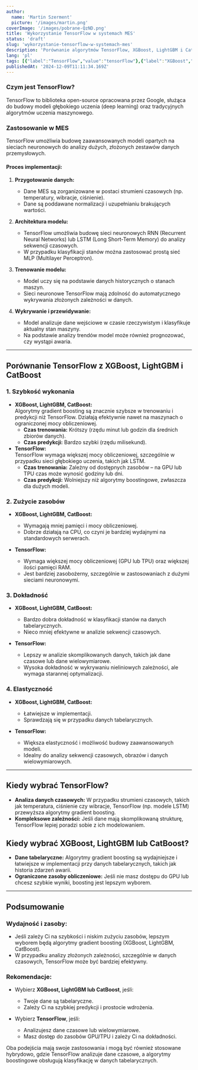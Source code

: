 ```yaml
---
author:
  name: 'Martin Szerment'
  picture: '/images/martin.png'
coverImage: '/images/pobrane-QzND.png'
title: 'Wykorzystanie TensorFlow w systemach MES'
status: 'draft'
slug: 'wykorzystanie-tensorflow-w-systemach-mes'
description: 'Porównanie algorytmów TensorFlow, XGBoost, LightGBM i CatBoost w wykrywaniu awarii w systemach MES. Praktyczne zastosowania, analiza danych czasowych i tabelarycznych oraz wydajność pod kątem szybkości i zasobów obliczeniowych.'
lang: 'pl'
tags: [{"label":"TensorFlow","value":"tensorFlow"},{"label":"XGBoost","value":"xgBoost"},{"label":"LightGBM","value":"lightGbm"},{"label":"CatBoost","value":"catBoost"},{"label":"MES system","value":"mesSystem"},{"label":"wydajność algorytmów","value":"wydajnośćAlgorytmów"}]
publishedAt: '2024-12-09T11:11:34.169Z'
---
```


### **Czym jest TensorFlow?**

TensorFlow to biblioteka open-source opracowana przez Google, służąca do budowy modeli głębokiego uczenia (deep learning) oraz tradycyjnych algorytmów uczenia maszynowego.

### **Zastosowanie w MES**

TensorFlow umożliwia budowę zaawansowanych modeli opartych na sieciach neuronowych do analizy dużych, złożonych zestawów danych przemysłowych.

#### **Proces implementacji:**

1. **Przygotowanie danych:**

   - Dane MES są zorganizowane w postaci strumieni czasowych (np. temperatury, wibracje, ciśnienie).
   - Dane są poddawane normalizacji i uzupełnianiu brakujących wartości.

2. **Architektura modelu:**

   - TensorFlow umożliwia budowę sieci neuronowych RNN (Recurrent Neural Networks) lub LSTM (Long Short-Term Memory) do analizy sekwencji czasowych.
   - W przypadku klasyfikacji stanów można zastosować prostą sieć MLP (Multilayer Perceptron).

3. **Trenowanie modelu:**

   - Model uczy się na podstawie danych historycznych o stanach maszyn.
   - Sieci neuronowe TensorFlow mają zdolność do automatycznego wykrywania złożonych zależności w danych.

4. **Wykrywanie i przewidywanie:**

   - Model analizuje dane wejściowe w czasie rzeczywistym i klasyfikuje aktualny stan maszyny.
   - Na podstawie analizy trendów model może również prognozować, czy wystąpi awaria.

---

## **Porównanie TensorFlow z XGBoost, LightGBM i CatBoost**

### **1. Szybkość wykonania**

- **XGBoost, LightGBM, CatBoost:**\
  Algorytmy gradient boosting są znacznie szybsze w trenowaniu i predykcji niż TensorFlow. Działają efektywnie nawet na maszynach o ograniczonej mocy obliczeniowej.
  - **Czas trenowania:** Krótszy (rzędu minut lub godzin dla średnich zbiorów danych).
  - **Czas predykcji:** Bardzo szybki (rzędu milisekund).
- **TensorFlow:**\
  TensorFlow wymaga większej mocy obliczeniowej, szczególnie w przypadku sieci głębokiego uczenia, takich jak LSTM.
  - **Czas trenowania:** Zależny od dostępnych zasobów – na GPU lub TPU czas może wynosić godziny lub dni.
  - **Czas predykcji:** Wolniejszy niż algorytmy boostingowe, zwłaszcza dla dużych modeli.

### **2. Zużycie zasobów**

- **XGBoost, LightGBM, CatBoost:**

  - Wymagają mniej pamięci i mocy obliczeniowej.
  - Dobrze działają na CPU, co czyni je bardziej wydajnymi na standardowych serwerach.

- **TensorFlow:**

  - Wymaga większej mocy obliczeniowej (GPU lub TPU) oraz większej ilości pamięci RAM.
  - Jest bardziej zasobożerny, szczególnie w zastosowaniach z dużymi sieciami neuronowymi.

### **3. Dokładność**

- **XGBoost, LightGBM, CatBoost:**

  - Bardzo dobra dokładność w klasyfikacji stanów na danych tabelarycznych.
  - Nieco mniej efektywne w analizie sekwencji czasowych.

- **TensorFlow:**

  - Lepszy w analizie skomplikowanych danych, takich jak dane czasowe lub dane wielowymiarowe.
  - Wysoka dokładność w wykrywaniu nieliniowych zależności, ale wymaga starannej optymalizacji.

### **4. Elastyczność**

- **XGBoost, LightGBM, CatBoost:**

  - Łatwiejsze w implementacji.
  - Sprawdzają się w przypadku danych tabelarycznych.

- **TensorFlow:**

  - Większa elastyczność i możliwość budowy zaawansowanych modeli.
  - Idealny do analizy sekwencji czasowych, obrazów i danych wielowymiarowych.

---

## **Kiedy wybrać TensorFlow?**

- **Analiza danych czasowych:** W przypadku strumieni czasowych, takich jak temperatura, ciśnienie czy wibracje, TensorFlow (np. modele LSTM) przewyższa algorytmy gradient boosting.
- **Kompleksowe zależności:** Jeśli dane mają skomplikowaną strukturę, TensorFlow lepiej poradzi sobie z ich modelowaniem.

## **Kiedy wybrać XGBoost, LightGBM lub CatBoost?**

- **Dane tabelaryczne:** Algorytmy gradient boosting są wydajniejsze i łatwiejsze w implementacji przy danych tabelarycznych, takich jak historia zdarzeń awarii.
- **Ograniczone zasoby obliczeniowe:** Jeśli nie masz dostępu do GPU lub chcesz szybkie wyniki, boosting jest lepszym wyborem.

---

## **Podsumowanie**

### **Wydajność i zasoby:**

- Jeśli zależy Ci na szybkości i niskim zużyciu zasobów, lepszym wyborem będą algorytmy gradient boosting (XGBoost, LightGBM, CatBoost).
- W przypadku analizy złożonych zależności, szczególnie w danych czasowych, TensorFlow może być bardziej efektywny.

### **Rekomendacje:**

- Wybierz **XGBoost, LightGBM lub CatBoost**, jeśli:

  - Twoje dane są tabelaryczne.
  - Zależy Ci na szybkiej predykcji i prostocie wdrożenia.

- Wybierz **TensorFlow**, jeśli:

  - Analizujesz dane czasowe lub wielowymiarowe.
  - Masz dostęp do zasobów GPU/TPU i zależy Ci na dokładności.

Oba podejścia mają swoje zastosowania i mogą być również stosowane hybrydowo, gdzie TensorFlow analizuje dane czasowe, a algorytmy boostingowe obsługują klasyfikację w danych tabelarycznych.